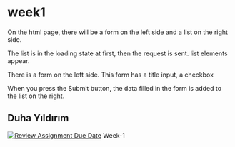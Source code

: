# week1 

On the html page, there will be a form on the left side and a list on the right side.

The list is in the loading state at first, then the request is sent. list elements appear.

There is a form on the left side. This form has a title input, a checkbox

When you press the Submit button, the data filled in the form is added to the list on the right.

## Duha Yıldırım

[![Review Assignment Due Date](https://classroom.github.com/assets/deadline-readme-button-24ddc0f5d75046c5622901739e7c5dd533143b0c8e959d652212380cedb1ea36.svg)](https://classroom.github.com/a/VZiWc-ts)
Week-1